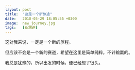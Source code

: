 ```yaml
---
layout: post
title:  "这是一个新旅途"
date:   2018-05-29 18:05:55 +0300
image:  new_journey.jpg
tags:   [新旅途]
---
```

这对我来说，一定是一个新的旅程。

但应该不会是一个新的赛道，希望在这里是简单纯粹，不计输赢的。

我总是犹豫的，所以出发的时候，便已经想了很久。
